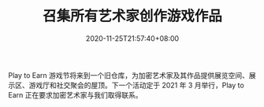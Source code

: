 ﻿---
title: "召集所有艺术家创作游戏作品"
date: 2020-11-25T21:57:40+08:00
lastmod: 2020-11-25T16:45:40+08:00
draft: false
authors: ["Tasha"]
description: "Play to Earn 游戏节将来到一个旧仓库，为加密艺术家及其作品提供展览空间、展示区、游戏厅和社交聚会的屋顶。下一个活动定于 2021 年 3 月举行，Play to Earn 正在要求加密艺术家与我们取得联系。"
featuredImage: "calling-all-artists-for-gaming-artworks.png"
tags: ["Digital Collectibles","数字收藏品","Play to Earn"]
categories: ["news"]
news: ["数字收藏品"]
weight: 
lightgallery: true
pinned: false
recommend: false
recommend1: false
---

Play to Earn 游戏节将来到一个旧仓库，为加密艺术家及其作品提供展览空间、展示区、游戏厅和社交聚会的屋顶。下一个活动定于 2021 年 3 月举行，Play to Earn 正在要求加密艺术家与我们取得联系。

<!--more-->

